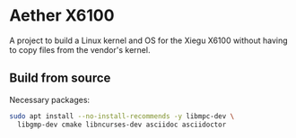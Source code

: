 # Aether X6100

A project to build a Linux kernel and OS for the Xiegu X6100 without having to
copy files from the vendor's kernel.

## Build from source

Necessary packages:

```sh
sudo apt install --no-install-recommends -y libmpc-dev \
  libgmp-dev cmake libncurses-dev asciidoc asciidoctor
```
